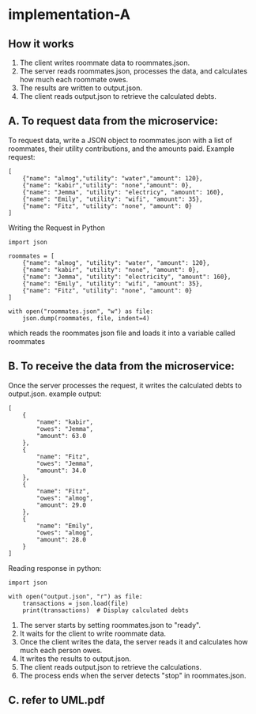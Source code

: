 # implementation-A

## How it works
1. The client writes roommate data to roommates.json.
2. The server reads roommates.json, processes the data, and calculates how much each roommate owes.
3. The results are written to output.json.
4. The client reads output.json to retrieve the calculated debts.

## A. To request data from the microservice:
To request data, write a JSON object to roommates.json with a list of roommates, their utility contributions, and the amounts paid. Example request:
```
[
    {"name": "almog","utility": "water","amount": 120},
    {"name": "kabir","utility": "none","amount": 0},
    {"name": "Jemma", "utility": "electricy", "amount": 160},
    {"name": "Emily", "utility": "wifi", "amount": 35},
    {"name": "Fitz", "utility": "none", "amount": 0}
] 
```
Writing the Request in Python
```
import json

roommates = [
    {"name": "almog", "utility": "water", "amount": 120},
    {"name": "kabir", "utility": "none", "amount": 0},
    {"name": "Jemma", "utility": "electricity", "amount": 160},
    {"name": "Emily", "utility": "wifi", "amount": 35},
    {"name": "Fitz", "utility": "none", "amount": 0}
]

with open("roommates.json", "w") as file:
    json.dump(roommates, file, indent=4)
```
which reads the roommates json file and loads it into a variable called roommates

## B. To receive the data from the microservice:
Once the server processes the request, it writes the calculated debts to output.json.
example output:
```
[
    {
        "name": "kabir",
        "owes": "Jemma",
        "amount": 63.0
    },
    {
        "name": "Fitz",
        "owes": "Jemma",
        "amount": 34.0
    },
    {
        "name": "Fitz",
        "owes": "almog",
        "amount": 29.0
    },
    {
        "name": "Emily",
        "owes": "almog",
        "amount": 28.0
    }
]
```
Reading response in python:
```
import json

with open("output.json", "r") as file:
    transactions = json.load(file)
    print(transactions)  # Display calculated debts
```
1. The server starts by setting roommates.json to "ready".
2. It waits for the client to write roommate data.
3. Once the client writes the data, the server reads it and calculates how much each person owes.
4. It writes the results to output.json.
5. The client reads output.json to retrieve the calculations.
6. The process ends when the server detects "stop" in roommates.json.

## C. refer to UML.pdf
